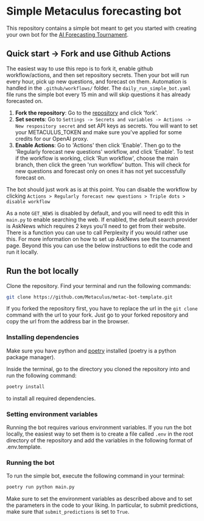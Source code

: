 # Simple Metaculus forecasting bot
This repository contains a simple bot meant to get you started with creating your own bot for the [AI Forecasting Tournament](https://www.metaculus.com/aib/).


## Quick start -> Fork and use Github Actions
The easiest way to use this repo is to fork it, enable github workflow/actions, and then set repository secrets. Then your bot will run every hour, pick up new questions, and forecast on them. Automation is handled in the `.github/workflows/` folder. The `daily_run_simple_bot.yaml` file runs the simple bot every 15 min and will skip questions it has already forecasted on.

1) **Fork the repository**: Go to the [repository](https://github.com/Metaculus/metac-bot-template) and click 'fork'.
2) **Set secrets**: Go to `Settings -> Secrets and variables -> Actions -> New respository secret` and set API keys as secrets. You will want to set your METACULUS_TOKEN and make sure you've applied for some credits for our OpenAI proxy.
3) **Enable Actions**: Go to 'Actions' then click 'Enable'. Then go to the 'Regularly forecast new questions' workflow, and click 'Enable'. To test if the workflow is working, click 'Run workflow', choose the main branch, then click the green 'run workflow' button. This will check for new questions and forecast only on ones it has not yet successfully forecast on.

The bot should just work as is at this point. You can disable the workflow by clicking `Actions > Regularly forecast new questions > Triple dots > disable workflow`

As a note `GET_NEWS` is disabled by default, and you will need to edit this in `main.py` to enable searching the web. If enabled, the default search provider is AskNews which requires 2 keys you'll need to get from their website. There is a function you can use to call Perplexity if you would rather use this. For more information on how to set up AskNews see the tournament page. Beyond this you can use the below instructions to edit the code and run it locally.

## Run the bot locally
Clone the repository. Find your terminal and run the following commands:
```bash
git clone https://github.com/Metaculus/metac-bot-template.git
```

If you forked the repository first, you have to replace the url in the `git clone` command with the url to your fork. Just go to your forked repository and copy the url from the address bar in the browser.

### Installing dependencies
Make sure you have python and [poetry](https://python-poetry.org/docs/#installing-with-pipx) installed (poetry is a python package manager).

Inside the terminal, go to the directory you cloned the repository into and run the following command:
```bash
poetry install
```
to install all required dependencies.

### Setting environment variables

Running the bot requires various environment variables. If you run the bot locally, the easiest way to set them is to create a file called `.env` in the root directory of the repository and add the variables in the following format of .env.template.

### Running the bot

To run the simple bot, execute the following command in your terminal:
```bash
poetry run python main.py
```
Make sure to set the environment variables as described above and to set the parameters in the code to your liking. In particular, to submit predictions, make sure that `submit_predictions` is set to `True`.
